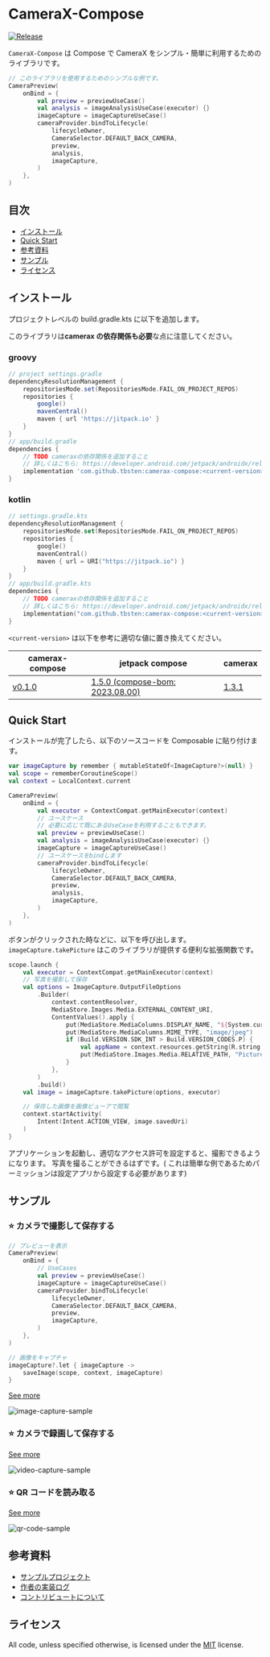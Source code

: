 # CameraX-Compose

[![Release](https://jitpack.io/v/tbsten/camerax-compose.svg)](https://jitpack.io/#tbsten/camerax-compose)

`CameraX-Compose` は Compose で CameraX をシンプル・簡単に利用するためのライブラリです。

```kotlin
// このライブラリを使用するためのシンプルな例です。
CameraPreview(
    onBind = {
        val preview = previewUseCase()
        val analysis = imageAnalysisUseCase(executor) {}
        imageCapture = imageCaptureUseCase()
        cameraProvider.bindToLifecycle(
            lifecycleOwner,
            CameraSelector.DEFAULT_BACK_CAMERA,
            preview,
            analysis,
            imageCapture,
        )
    },
)
```

## 目次

- [インストール](#インストール)
- [Quick Start](#quick-start)
- [参考資料](#参考資料)
- [サンプル](#サンプル)
- [ライセンス](#ライセンス)

## インストール

プロジェクトレベルの build.gradle.kts に以下を追加します。

このライブラリは**camerax の依存関係も必要**な点に注意してください。

### groovy

```groovy
// project settings.gradle
dependencyResolutionManagement {
    repositoriesMode.set(RepositoriesMode.FAIL_ON_PROJECT_REPOS)
    repositories {
        google()
        mavenCentral()
        maven { url 'https://jitpack.io' }
    }
}
// app/build.gradle
dependencies {
    // TODO cameraxの依存関係を追加すること
    // 詳しくはこちら: https://developer.android.com/jetpack/androidx/releases/camera#dependencies
    implementation 'com.github.tbsten:camerax-compose:<current-version>'
}
```

### kotlin

```kotlin
// settings.gradle.kts
dependencyResolutionManagement {
    repositoriesMode.set(RepositoriesMode.FAIL_ON_PROJECT_REPOS)
    repositories {
        google()
        mavenCentral()
        maven { url = URI("https://jitpack.io") }
    }
}
// app/build.gradle.kts
dependencies {
    // TODO cameraxの依存関係を追加すること
    // 詳しくはこちら: https://developer.android.com/jetpack/androidx/releases/camera#dependencies
    implementation("com.github.tbsten:camerax-compose:<current-version>")
}
```

`<current-version>` は以下を参考に適切な値に置き換えてください。

| camerax-compose                                                 | jetpack compose                                                                                  | camerax                                                                       |
| --------------------------------------------------------------- | ------------------------------------------------------------------------------------------------ | ----------------------------------------------------------------------------- |
| [v0.1.0](https://github.com/TBSten/camerax-compose/tree/v0.1.0) | [1.5.0 (compose-bom: 2023.08.00)](https://developer.android.com/jetpack/compose/bom/bom-mapping) | [1.3.1](https://developer.android.com/jetpack/androidx/releases/camera#1.3.1) |

## Quick Start

インストールが完了したら、以下のソースコードを Composable に貼り付けます。

```kotlin
var imageCapture by remember { mutableStateOf<ImageCapture?>(null) }
val scope = rememberCoroutineScope()
val context = LocalContext.current

CameraPreview(
    onBind = {
        val executor = ContextCompat.getMainExecutor(context)
        // ユースケース
        // 必要に応じて既にあるUseCaseを利用することもできます。
        val preview = previewUseCase()
        val analysis = imageAnalysisUseCase(executor) {}
        imageCapture = imageCaptureUseCase()
        // ユースケースをbindします
        cameraProvider.bindToLifecycle(
            lifecycleOwner,
            CameraSelector.DEFAULT_BACK_CAMERA,
            preview,
            analysis,
            imageCapture,
        )
    },
)
```

ボタンがクリックされた時などに、以下を呼び出します。
`imageCapture.takePicture` はこのライブラリが提供する便利な拡張関数です。

```kotlin
scope.launch {
    val executor = ContextCompat.getMainExecutor(context)
    // 写真を撮影して保存
    val options = ImageCapture.OutputFileOptions
        .Builder(
            context.contentResolver,
            MediaStore.Images.Media.EXTERNAL_CONTENT_URI,
            ContentValues().apply {
                put(MediaStore.MediaColumns.DISPLAY_NAME, "${System.currentTimeMillis()}")
                put(MediaStore.MediaColumns.MIME_TYPE, "image/jpeg")
                if (Build.VERSION.SDK_INT > Build.VERSION_CODES.P) {
                    val appName = context.resources.getString(R.string.app_name)
                    put(MediaStore.Images.Media.RELATIVE_PATH, "Pictures/${appName}")
                }
            },
        )
        .build()
    val image = imageCapture.takePicture(options, executor)

    // 保存した画像を画像ビューアで閲覧
    context.startActivity(
        Intent(Intent.ACTION_VIEW, image.savedUri)
    )
}
```

アプリケーションを起動し、適切なアクセス許可を設定すると、撮影できるようになります。
写真を撮ることができるはずです。(
これは簡単な例であるためパーミッションは設定アプリから設定する必要があります)

## サンプル

### ⭐️ カメラで撮影して保存する

```kotlin
// プレビューを表示
CameraPreview(
    onBind = {
        // UseCases
        val preview = previewUseCase()
        imageCapture = imageCaptureUseCase()
        cameraProvider.bindToLifecycle(
            lifecycleOwner,
            CameraSelector.DEFAULT_BACK_CAMERA,
            preview,
            imageCapture,
        )
    },
)

// 画像をキャプチャ
imageCapture?.let { imageCapture ->
    saveImage(scope, context, imageCapture)
}
```

[See more](./sample/image-capture/src/main/java/com/github/tbsten/cameraxcompose/sample/imagecapture/)

![image-capture-sample](./sample/image-capture/image-capture-sample.gif)

### ⭐️ カメラで録画して保存する

[See more](./sample/video-capture/src/main/java/com/github/tbsten/cameraxcompose/sample/videocapture/)

![video-capture-sample](./sample/video-capture/video-capture-sample.gif)

### ⭐️ QR コードを読み取る

[See more](./sample/qr-code/src/main/java/com/github/tbsten/cameraxcompose/sample/qrcode/)

![qr-code-sample](./sample/qr-code/qrcode-sample.gif)

## 参考資料

- [サンプルプロジェクト](https://github.com/TBSten/nextjs-netlify-suspense-prac/tree/main/samle)
- [作者の実装ログ](https://zenn.dev/tbsten/scraps/b04d31b4c01c99)
- [コントリビュートについて](./CONTRIBUTING-ja.md)

## ライセンス

All code, unless specified otherwise, is licensed under
the [MIT](https://opensource.org/license/MIT) license.
